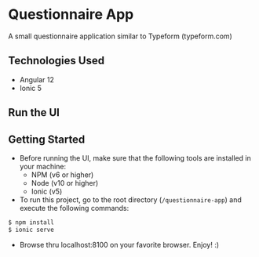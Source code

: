 # Questionnaire App

A small questionnaire application similar to Typeform (typeform.com)

## Technologies Used

- Angular 12
- Ionic 5

## Run the UI

## Getting Started

- Before running the UI, make sure that the following tools are installed in your machine:
  - NPM (v6 or higher)
  - Node (v10 or higher)
  - Ionic (v5)
- To run this project, go to the root directory (`/questionnaire-app`) and execute the following commands:

```bash
$ npm install
$ ionic serve
```

- Browse thru localhost:8100 on your favorite browser. Enjoy! :)
